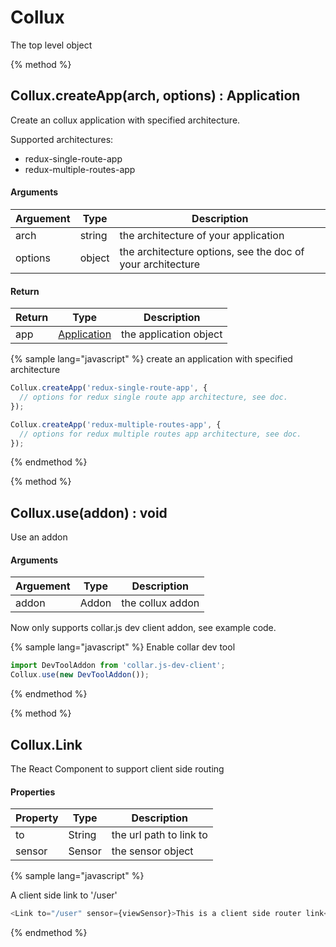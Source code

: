 # Collux

The top level object

{% method %}
## Collux.createApp(arch, options) : Application

Create an collux application with specified architecture.

Supported architectures:

- redux-single-route-app
- redux-multiple-routes-app

#### Arguments
| Arguement | Type | Description |
| -- | -- | -- |
| arch | string | the architecture of your application |
| options | object | the architecture options, see the doc of your architecture |

#### Return

| Return | Type | Description |
| -- | -- | -- |
| app | [Application](Application.md) | the application object |

{% sample lang="javascript" %}
create an application with specified architecture

```javascript
Collux.createApp('redux-single-route-app', {
  // options for redux single route app architecture, see doc.
});

Collux.createApp('redux-multiple-routes-app', {
  // options for redux multiple routes app architecture, see doc.
});
```
{% endmethod %}


{% method %}
## Collux.use(addon) : void

Use an addon

#### Arguments
| Arguement | Type | Description |
| -- | -- | -- |
| addon | Addon | the collux addon |

Now only supports collar.js dev client addon, see example code.

{% sample lang="javascript" %}
Enable collar dev tool

```javascript
import DevToolAddon from 'collar.js-dev-client';
Collux.use(new DevToolAddon());
```

{% endmethod %}

{% method %}

## Collux.Link

The React Component to support client side routing

#### Properties
| Property | Type | Description |
| -- | -- | -- |
| to | String | the url path to link to |
| sensor | Sensor | the sensor object |

{% sample lang="javascript" %}

A client side link to '/user'

```javascript
<Link to="/user" sensor={viewSensor}>This is a client side router link</Link>
```

{% endmethod %}

&nbsp;

&nbsp;

&nbsp;
